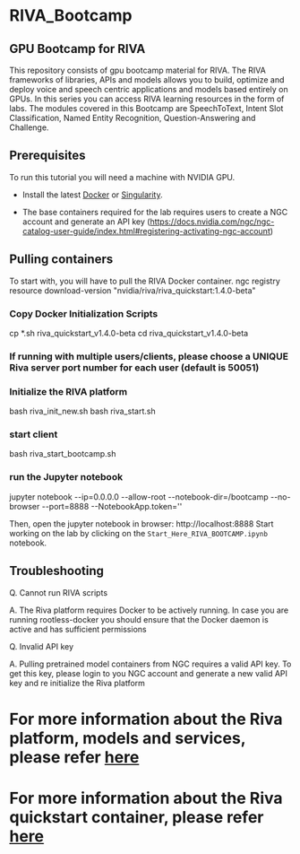 # RIVA_Bootcamp

## GPU Bootcamp for RIVA 

This repository consists of gpu bootcamp material for RIVA. The RIVA frameworks of libraries, APIs and models allows you to build, optimize and deploy voice and speech centric applications and models based entirely on GPUs. In this series you can access RIVA learning resources in the form of labs. The modules covered in this Bootcamp are SpeechToText, Intent Slot Classification, Named Entity Recognition, Question-Answering and Challenge. 

## Prerequisites
To run this tutorial you will need a machine with NVIDIA GPU.

- Install the latest [Docker](https://docs.nvidia.com/datacenter/cloud-native/container-toolkit/install-guide.html#docker) or [Singularity](https://sylabs.io/docs/).

- The base containers required for the lab requires users to create a NGC account and generate an API key (https://docs.nvidia.com/ngc/ngc-catalog-user-guide/index.html#registering-activating-ngc-account)

## Pulling containers
To start with, you will have to pull the RIVA Docker container.
ngc registry resource download-version "nvidia/riva/riva_quickstart:1.4.0-beta"

### Copy Docker Initialization Scripts
cp *.sh riva_quickstart_v1.4.0-beta
cd riva_quickstart_v1.4.0-beta 

### If running with multiple users/clients, please choose a UNIQUE Riva server port number for each user (default is 50051)

### Initialize the RIVA platform
bash riva_init_new.sh
bash riva_start.sh

### start client

bash riva_start_bootcamp.sh

### run the Jupyter notebook

jupyter notebook --ip=0.0.0.0 --allow-root --notebook-dir=/bootcamp --no-browser --port=8888 --NotebookApp.token=''

Then, open the jupyter notebook in browser: http://localhost:8888
Start working on the lab by clicking on the `Start_Here_RIVA_BOOTCAMP.ipynb` notebook.


## Troubleshooting

Q. Cannot run RIVA scripts

A. The Riva platform requires Docker to be actively running. In case you are running rootless-docker you should ensure that the Docker daemon is active and has sufficient permissions

Q. Invalid API key

A. Pulling pretrained model containers from NGC requires a valid API key. To get this key, please login to you NGC account and generate a new valid API key and re initialize the Riva platform


# For more information about the Riva platform, models and services, please refer <a href="https://developer.nvidia.com/riva"> here</a>

# For more information about the Riva quickstart container, please refer <a href="https://ngc.nvidia.com/catalog/resources/nvidia:riva:riva_quickstart"> here</a>

